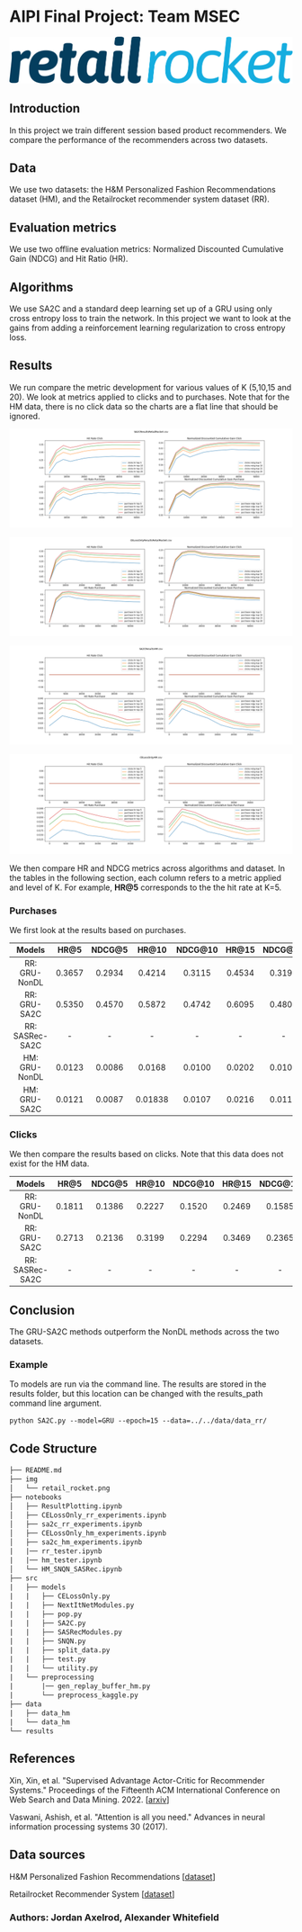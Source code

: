 # AIPI Final Project: Team MSEC

![HM](./img/retail_rocket.png)



## Introduction

In this project we train different session based product recommenders. We compare the performance of the recommenders across two datasets.

## Data

We use two datasets: the H&M Personalized Fashion Recommendations dataset (HM), and the Retailrocket recommender system dataset (RR).

## Evaluation metrics

We use two offline evaluation metrics: Normalized Discounted Cumulative Gain (NDCG) and Hit Ratio (HR). 

## Algorithms

We use SA2C and a standard deep learning set up of a GRU using only cross entropy loss to train the network. In this project we want to look at the gains from adding a reinforcement learning regularization to cross entropy loss.

## Results

We run compare the metric development for various values of K (5,10,15 and 20). We look at metrics applied to clicks and to purchases. Note that for the HM data, there is no click data so the charts are a flat line that should be ignored.

![HM](./results/charts/SA2CResultsRetailRocketresults.png)

![HM](./results/charts/CELossOnlyResultsRetailRocketresults.png)

![HM](./results/charts/SA2CResultsHMresults.png)

![HM](./results/charts/CELossOnlyHMresults.png)


We then compare HR and NDCG metrics across algorithms and dataset. In the tables in the following section, each column refers to a metric applied and level of K. For example, **HR@5** corresponds to the the hit rate at K=5.

### Purchases

We first look at the results based on purchases. 

| **Models**         | **HR@5** | **NDCG@5** | **HR@10** | **NDCG@10** | **HR@15** | **NDCG@15** | **HR@20** | **NDCG@20** |
| :---------:        | :------: | :------:   | :-------: | :-------:   | :-------: | :-------:   | :-------: | :-------:   |
| RR: GRU-NonDL   |   0.3657  |  0.2934    |  0.4214   |   0.3115    |  0.4534  |  0.3199      |   0.4717  |   0.3242     | 
| RR: GRU-SA2C   |   0.5350  |   0.4570    |   0.5872   |   0.4742    |   0.6095  |   0.4801    | 0.6263  |    0.4841     | 
| RR: SASRec-SA2C   |   -  |  -    |  -   |   -    |  -  |  -      |   -  |   -    | 
| HM: GRU-NonDL   |  0.0123  |  0.0086   |  0.0168   |   0.0100    |  0.0202  |  0.0109      | 0.0226 |   0.0115     | 
| HM: GRU-SA2C   |  0.0121  |   0.0087   |  0.01838   |   0.0107    |   0.0216  |  0.0116     | 0.0242  |   0.0122     | 

### Clicks

We then compare the results based on clicks. Note that this data does not exist for the HM data.

| **Models**         | **HR@5** | **NDCG@5** | **HR@10** | **NDCG@10** | **HR@15** | **NDCG@15** | **HR@20** | **NDCG@20** |
| :---------:        | :------: | :------:   | :-------: | :-------:   | :-------: | :-------:   | :-------: | :-------:   |
| RR: GRU-NonDL   |  0.1811  |  0.1386    |  0.2227   |   0.1520    |  0.2469  |  0.1585      | 0.2637   |   0.1625     | 
| RR: GRU-SA2C   |  0.2713  |  0.2136    |  0.3199   |   0.2294    |   0.3469  |  0.2365     | 0.3649  |   0.2408     | 
| RR: SASRec-SA2C   |   -  |  -    |  -   |   -    |  -  |  -      |   -  |   -    | 


## Conclusion

The GRU-SA2C methods outperform the NonDL methods across the two datasets. 

### Example

To models are run via the command line. The results are stored in the results folder, but this location can be changed with the results_path command line argument. 

```
python SA2C.py --model=GRU --epoch=15 --data=../../data/data_rr/
```

## Code Structure
```
├── README.md
├── img
│   └── retail_rocket.png
├── notebooks
│   ├── ResultPlotting.ipynb
│   ├── CELossOnly_rr_experiments.ipynb
│   ├── sa2c_rr_experiments.ipynb
│   ├── CELossOnly_hm_experiments.ipynb
│   ├── sa2c_hm_experiments.ipynb
|   |── rr_tester.ipynb
|   |── hm_tester.ipynb
│   └── HM_SNQN_SASRec.ipynb
├── src
|   ├── models
|   |   ├── CELossOnly.py
|   |   ├── NextItNetModules.py
|   |   ├── pop.py
|   |   ├── SA2C.py
|   |   ├── SASRecModules.py
|   |   ├── SNQN.py
|   |   ├── split_data.py
|   |   ├── test.py
|   |   └── utility.py
|   └── preprocessing
|       |── gen_replay_buffer_hm.py
|       └── preprocess_kaggle.py
├── data
|   ├── data_hm
|   └── data_hm
└── results

```


## References


Xin, Xin, et al. "Supervised Advantage Actor-Critic for Recommender Systems." Proceedings of the Fifteenth ACM International Conference on Web Search and Data Mining. 2022.
[<a href="https://arxiv.org/abs/2111.03474 ">arxiv</a>]

Vaswani, Ashish, et al. "Attention is all you need." Advances in neural information processing systems 30 (2017).



## Data sources

H&M Personalized Fashion Recommendations  [<a href="https://www.kaggle.com/competitions/h-and-m-personalized-fashion-recommendations/data?select=transactions_train.csv">dataset</a>]

Retailrocket Recommender System [<a href="https://www.kaggle.com/datasets/retailrocket/ecommerce-dataset?select=category_tree.csv
">dataset</a>]


### Authors: Jordan Axelrod, Alexander Whitefield
